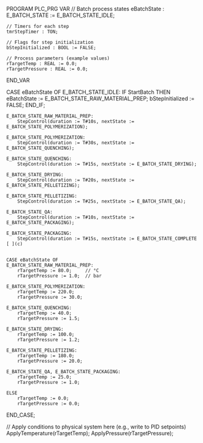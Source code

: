PROGRAM PLC_PRG
VAR
    // Batch process states
    eBatchState : E_BATCH_STATE := E_BATCH_STATE_IDLE;

    // Timers for each step
    tmrStepTimer : TON;

    // Flags for step initialization
    bStepInitialized : BOOL := FALSE;

    // Process parameters (example values)
    rTargetTemp : REAL := 0.0;
    rTargetPressure : REAL := 0.0;
END_VAR

CASE eBatchState OF
    E_BATCH_STATE_IDLE:
        IF StartBatch THEN
            eBatchState := E_BATCH_STATE_RAW_MATERIAL_PREP;
            bStepInitialized := FALSE;
        END_IF;

    E_BATCH_STATE_RAW_MATERIAL_PREP:
        StepControl(duration := T#10s, nextState := E_BATCH_STATE_POLYMERIZATION);

    E_BATCH_STATE_POLYMERIZATION:
        StepControl(duration := T#30s, nextState := E_BATCH_STATE_QUENCHING);

    E_BATCH_STATE_QUENCHING:
        StepControl(duration := T#15s, nextState := E_BATCH_STATE_DRYING);

    E_BATCH_STATE_DRYING:
        StepControl(duration := T#20s, nextState := E_BATCH_STATE_PELLETIZING);

    E_BATCH_STATE_PELLETIZING:
        StepControl(duration := T#25s, nextState := E_BATCH_STATE_QA);

    E_BATCH_STATE_QA:
        StepControl(duration := T#10s, nextState := E_BATCH_STATE_PACKAGING);

    E_BATCH_STATE_PACKAGING:
        StepControl(duration := T#15s, nextState := E_BATCH_STATE_COMPLETE [ ](c) 


    CASE eBatchState OF
    E_BATCH_STATE_RAW_MATERIAL_PREP:
        rTargetTemp := 80.0;     // °C
        rTargetPressure := 1.0;  // bar

    E_BATCH_STATE_POLYMERIZATION:
        rTargetTemp := 220.0;
        rTargetPressure := 30.0;

    E_BATCH_STATE_QUENCHING:
        rTargetTemp := 40.0;
        rTargetPressure := 1.5;

    E_BATCH_STATE_DRYING:
        rTargetTemp := 100.0;
        rTargetPressure := 1.2;

    E_BATCH_STATE_PELLETIZING:
        rTargetTemp := 180.0;
        rTargetPressure := 20.0;

    E_BATCH_STATE_QA, E_BATCH_STATE_PACKAGING:
        rTargetTemp := 25.0;
        rTargetPressure := 1.0;

    ELSE
        rTargetTemp := 0.0;
        rTargetPressure := 0.0;
END_CASE;

// Apply conditions to physical system here (e.g., write to PID setpoints)
ApplyTemperature(rTargetTemp);
ApplyPressure(rTargetPressure);
